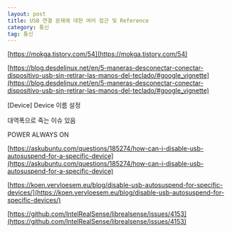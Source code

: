 ```yaml
---
layout: post
title: USB 연결 문제에 대한 여러 접근 및 Reference
category: 통신
tag: 통신
---
```


[https://mokga.tistory.com/54](https://mokga.tistory.com/54)

[https://blog.desdelinux.net/en/5-maneras-desconectar-conectar-dispositivo-usb-sin-retirar-las-manos-del-teclado/#google_vignette](https://blog.desdelinux.net/en/5-maneras-desconectar-conectar-dispositivo-usb-sin-retirar-las-manos-del-teclado/#google_vignette)

[Device] Device 이름 설정

대역폭으로 죽는 이슈 있음

POWER ALWAYS ON

[https://askubuntu.com/questions/185274/how-can-i-disable-usb-autosuspend-for-a-specific-device](https://askubuntu.com/questions/185274/how-can-i-disable-usb-autosuspend-for-a-specific-device)

[https://koen.vervloesem.eu/blog/disable-usb-autosuspend-for-specific-devices/](https://koen.vervloesem.eu/blog/disable-usb-autosuspend-for-specific-devices/)

[https://github.com/IntelRealSense/librealsense/issues/4153](https://github.com/IntelRealSense/librealsense/issues/4153)
